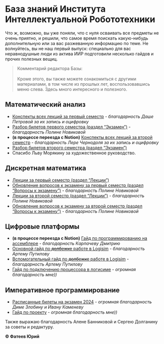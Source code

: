 # База знаний Института Интеллектуальной Робототехники

Что ж, возможно, вы уже поняли, что с нуля осваивать все предметы не очень приятно, и решили, что самое время поискать какую-нибудь дополнительную или за вас разжеванную информацию по теме. Не волнуйтесь, вы не наш первый выпуск: специально для вас неравнодушные люди из актива ИИР подготовили несколько гайдов и прочих полезных вещиц.

> Комментарий редактора Базы: <br><br>
> Кроме этого, вы также можете ознакомиться с другими материалами, в том числе из прошлых лет, воспользовавшись меню слева. Здесь много интересного и полезного.

## Математический анализ

- [Конспекты всех лекций за первый семестр](math-lectures-sem-1.md) - *благодарность Даше Петровой за их запись и оцифровку*
- [Разбор билетов первого семестра (раздел “Экзамен”)](https://sites.google.com/view/mechhub/1/mathan1?authuser=0#h.9uwh7rxi10wb) - *благодарность Полине Новиковой*
- **(в процессе переезда с Notion)** [Конспекты всех лекций за второй семестр](https://www.notion.so/8ec521f258134eb09de3d7e5efa820e8?pvs=21) - *благодарность Лере Чернодоля за их запись и оцифровку*
- [Разбор билетов второго семестра (раздел “Экзамен”)](https://sites.google.com/view/mechhub/1/mathan2?authuser=0#h.yj97eu1f78xc)
- Спасибо Льву Морякину за художественное руководство.

## Дискретная математика

- [Лекции за первый семестр (раздел “Лекции”)](https://sites.google.com/view/mechhub/1/discrete1?authuser=0#h.i3nt14knyxrw) 
- [Обновление вопросов к экзамену за первый семестр (раздел “Вопросы к экзамену”)](https://sites.google.com/view/mechhub/1/discrete1?authuser=0#h.43v3hwcjt6cj) - *благодарность Полине Новиковой* 
- [Лекции за второй семестр (раздел “Лекции”)](https://sites.google.com/view/mechhub/1/discrete2?authuser=0#h.1vtj8l2io5za) - *благодарность Полине Новиковой* 
- [Обновление вопросов к экзамену за второй семестр (раздел “Вопросы к экзамену”)](https://sites.google.com/view/mechhub/1/discrete2?authuser=0#h.5im2fg2vg35w) - *благодарность Полине Новиковой* 

## Цифровые платформы

- **(в процессе переезда с Notion)** [Гайд по программированию на ассемблере](https://www.notion.so/645d0dbb4d44477ba08b089e474e0348?pvs=21) - *благодарность Карпачеву Дмитрию*
- [Основной гайд по ~~долбежке~~ работе в Logisim](logisim-introduction.md) - *благодарность Артему Путилову*
- [Вспомогательный гайд по ~~долбежке~~ работе в Logisim](i-woke-up-and-opened-logisim.md) - *благодарность Артему Путилову*
- [Гайд по подключению процессора в логисиме](processor-implementation.md) - *огромная благодарность мне))*

## Императивное программирование

- [Расписанные билеты на экзамен 2024](https://drive.google.com/file/d/1H5fQQ9W4yhcDbkoRE6_OB18qN_iV7Udi/view?usp=drive_link) - *огромная благодарность Диме Злобину и Ивану Каменеву*
- [Гайд по проекту](programming-project.md) - *огромная благодарность мне))*

Также выражаю благодарность Алене Банниковой и Сергею Долганину за советы и редактуру.

**©️ Фатеев Юрий**